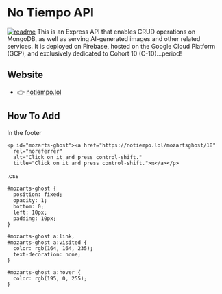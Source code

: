 # No Tiempo API
[![readme](./public/meta/readme.webp)](https://notiempo.lol)
This is an Express API that enables CRUD operations on MongoDB, as well as serving AI-generated images and other related services. It is deployed on Firebase, hosted on the Google Cloud Platform (GCP), and exclusively dedicated to Cohort 10 (C-10)...period!

## Website
* 👉 [notiempo.lol](https://notiempo.lol)

## How To Add

In the footer
```
<p id="mozarts-ghost"><a href="https://notiempo.lol/mozartsghost/18"
  rel="noreferrer"
  alt="Click on it and press control-shift."
  title="Click on it and press control-shift.">π</a></p>
```

.css
```
#mozarts-ghost {
  position: fixed;
  opacity: 1;
  bottom: 0;
  left: 10px;
  padding: 10px;
}

#mozarts-ghost a:link,
#mozarts-ghost a:visited {
  color: rgb(164, 164, 235);
  text-decoration: none;
}

#mozarts-ghost a:hover {
  color: rgb(195, 0, 255);
}
```